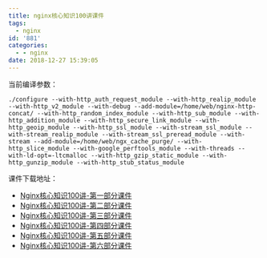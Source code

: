 ```yaml
---
title: nginx核心知识100讲课件
tags:
  - nginx
id: '881'
categories:
  - - nginx
date: 2018-12-27 15:39:05
---
```


当前编译参数：

```
./configure --with-http_auth_request_module --with-http_realip_module --with-http_v2_module --with-debug --add-module=/home/web/nginx-http-concat/ --with-http_random_index_module --with-http_sub_module --with-http_addition_module --with-http_secure_link_module --with-http_geoip_module --with-http_ssl_module --with-stream_ssl_module --with-stream_realip_module --with-stream_ssl_preread_module --with-stream --add-module=/home/web/ngx_cache_purge/ --with-http_slice_module --with-google_perftools_module --with-threads --with-ld-opt=-ltcmalloc --with-http_gzip_static_module --with-http_gunzip_module --with-http_stub_status_module
```

课件下载地址： 
* [Nginx核心知识100讲-第一部分课件](/pdf/Nginx核心知识100讲-第一部分课件.pdf) 
* [Nginx核心知识100讲-第二部分课件](/pdf/Nginx核心知识100讲-第二部分课件.pdf) 
* [Nginx核心知识100讲-第三部分课件](/pdf/Nginx核心知识100讲-第三部分课件.pdf) 
* [Nginx核心知识100讲-第四部分课件](/pdf/Nginx核心知识100讲-第四部分课件.pdf) 
* [Nginx核心知识100讲-第五部分课件](/pdf/Nginx核心知识100讲-第五部分课件.pdf) 
* [Nginx核心知识100讲-第六部分课件](/pdf/Nginx核心知识100讲-第六部分课件.pdf) 